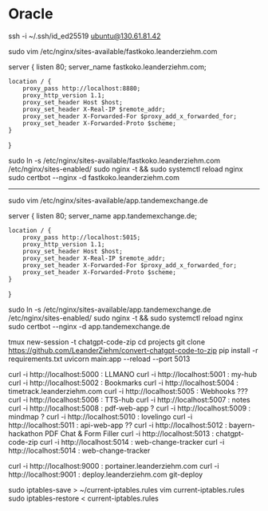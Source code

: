 # Oracle

ssh -i ~/.ssh/id_ed25519 ubuntu@130.61.81.42



sudo vim /etc/nginx/sites-available/fastkoko.leanderziehm.com

server {
    listen 80;
    server_name fastkoko.leanderziehm.com;

    location / {
        proxy_pass http://localhost:8880;
        proxy_http_version 1.1;
        proxy_set_header Host $host;
        proxy_set_header X-Real-IP $remote_addr;
        proxy_set_header X-Forwarded-For $proxy_add_x_forwarded_for;
        proxy_set_header X-Forwarded-Proto $scheme;
    }
}

sudo ln -s /etc/nginx/sites-available/fastkoko.leanderziehm.com /etc/nginx/sites-enabled/
sudo nginx -t && sudo systemctl reload nginx
sudo certbot --nginx -d fastkoko.leanderziehm.com








----



sudo vim /etc/nginx/sites-available/app.tandemexchange.de

server {
    listen 80;
    server_name app.tandemexchange.de;

    location / {
        proxy_pass http://localhost:5015;
        proxy_http_version 1.1;
        proxy_set_header Host $host;
        proxy_set_header X-Real-IP $remote_addr;
        proxy_set_header X-Forwarded-For $proxy_add_x_forwarded_for;
        proxy_set_header X-Forwarded-Proto $scheme;
    }
}

sudo ln -s /etc/nginx/sites-available/app.tandemexchange.de /etc/nginx/sites-enabled/
sudo nginx -t && sudo systemctl reload nginx
sudo certbot --nginx -d app.tandemexchange.de




tmux new-session -t chatgpt-code-zip
cd projects
git clone https://github.com/LeanderZiehm/convert-chatgpt-code-to-zip
pip install -r requirements.txt
uvicorn main:app --reload --port 5013 


curl -i http://localhost:5000 : LLMANO
curl -i http://localhost:5001 : my-hub
curl -i http://localhost:5002 : Bookmarks
curl -i http://localhost:5004 : timetrack.leanderziehm.com
curl -i http://localhost:5005 : Webhooks  ??? 
curl -i http://localhost:5006 : TTS-hub
curl -i http://localhost:5007 : notes
curl -i http://localhost:5008 : pdf-web-app ?
curl -i http://localhost:5009 : mindmap ? 
curl -i http://localhost:5010 : lovelingo 
curl -i http://localhost:5011 : api-web-app ??
curl -i http://localhost:5012 : bayern-hackathon PDF Chat & Form Filler
curl -i http://localhost:5013 : chatgpt-code-zip
curl -i http://localhost:5014 : web-change-tracker
curl -i http://localhost:5014 : web-change-tracker

curl -i http://localhost:9000 : portainer.leanderziehm.com
curl -i http://localhost:9001 : deploy.leanderziehm.com git-deploy




sudo iptables-save > ~/current-iptables.rules
vim current-iptables.rules
sudo iptables-restore < current-iptables.rules



